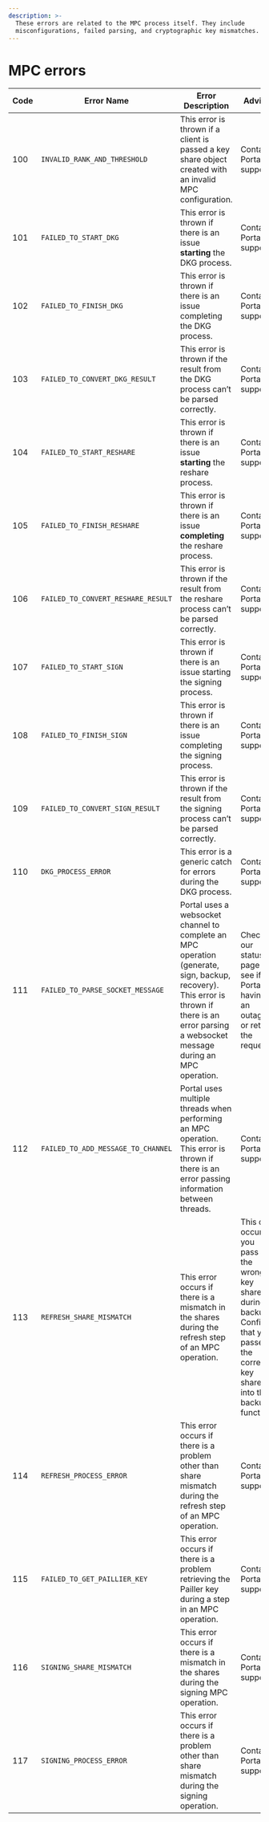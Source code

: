 ```yaml
---
description: >-
  These errors are related to the MPC process itself. They include
  misconfigurations, failed parsing, and cryptographic key mismatches.
---
```


# MPC errors

<table><thead><tr><th width="108">Code</th><th>Error Name</th><th>Error Description</th><th>Advice</th></tr></thead><tbody><tr><td>100</td><td><code>INVALID_RANK_AND_THRESHOLD</code></td><td>This error is thrown if a client is passed a key share object created with an invalid MPC configuration.</td><td>Contact Portal support.</td></tr><tr><td>101</td><td><code>FAILED_TO_START_DKG</code></td><td>This error is thrown if there is an issue <strong>starting</strong> the DKG process.</td><td>Contact Portal support.</td></tr><tr><td>102</td><td><code>FAILED_TO_FINISH_DKG</code></td><td>This error is thrown if there is an issue completing the DKG process.</td><td>Contact Portal support.</td></tr><tr><td>103</td><td><code>FAILED_TO_CONVERT_DKG_RESULT</code></td><td>This error is thrown if the result from the DKG process can’t be parsed correctly.</td><td>Contact Portal support.</td></tr><tr><td>104</td><td><code>FAILED_TO_START_RESHARE</code></td><td>This error is thrown if there is an issue <strong>starting</strong> the reshare process.</td><td>Contact Portal support.</td></tr><tr><td>105</td><td><code>FAILED_TO_FINISH_RESHARE</code></td><td>This error is thrown if there is an issue <strong>completing</strong> the reshare process.</td><td>Contact Portal support.</td></tr><tr><td>106</td><td><code>FAILED_TO_CONVERT_RESHARE_RESULT</code></td><td>This error is thrown if the result from the reshare process can’t be parsed correctly.</td><td>Contact Portal support.</td></tr><tr><td>107</td><td><code>FAILED_TO_START_SIGN</code></td><td>This error is thrown if there is an issue starting the signing process.</td><td>Contact Portal support.</td></tr><tr><td>108</td><td><code>FAILED_TO_FINISH_SIGN</code></td><td>This error is thrown if there is an issue completing the signing process.</td><td>Contact Portal support.</td></tr><tr><td>109</td><td><code>FAILED_TO_CONVERT_SIGN_RESULT</code></td><td>This error is thrown if the result from the signing process can’t be parsed correctly.</td><td>Contact Portal support.</td></tr><tr><td>110</td><td><code>DKG_PROCESS_ERROR</code></td><td>This error is a generic catch for errors during the DKG process.</td><td>Contact Portal support.</td></tr><tr><td>111</td><td><code>FAILED_TO_PARSE_SOCKET_MESSAGE</code></td><td>Portal uses a websocket channel to complete an MPC operation (generate, sign, backup, recovery). This error is thrown if there is an error parsing a websocket message during an MPC operation.</td><td>Check our status page to see if Portal is having an outage or retry the request.</td></tr><tr><td>112</td><td><code>FAILED_TO_ADD_MESSAGE_TO_CHANNEL</code></td><td>Portal uses multiple threads when performing an MPC operation. This error is thrown if there is an error passing information between threads.</td><td>Contact Portal support.</td></tr><tr><td>113</td><td><code>REFRESH_SHARE_MISMATCH</code></td><td>This error occurs if there is a mismatch in the shares during the refresh step of an MPC operation.</td><td>This can occur if you pass in the wrong key share during backup. Confirm that you passed the correct key share into the backup function.</td></tr><tr><td>114</td><td><code>REFRESH_PROCESS_ERROR</code></td><td>This error occurs if there is a problem other than share mismatch during the refresh step of an MPC operation.</td><td>Contact Portal support.</td></tr><tr><td>115</td><td><code>FAILED_TO_GET_PAILLIER_KEY</code></td><td>This error occurs if there is a problem retrieving the Pailler key during a step in an MPC operation.</td><td>Contact Portal support.</td></tr><tr><td>116</td><td><code>SIGNING_SHARE_MISMATCH</code></td><td>This error occurs if there is a mismatch in the shares during the signing MPC operation.</td><td>Contact Portal support.</td></tr><tr><td>117</td><td><code>SIGNING_PROCESS_ERROR</code></td><td>This error occurs if there is a problem other than share mismatch during the signing operation.</td><td>Contact Portal support.</td></tr></tbody></table>
